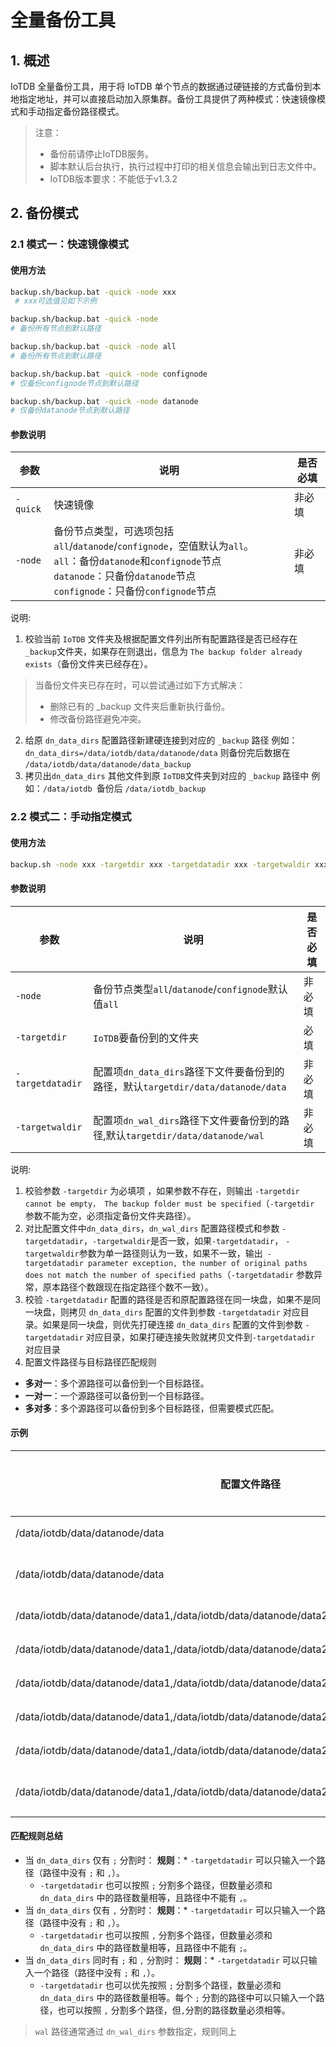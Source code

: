 <!--

    Licensed to the Apache Software Foundation (ASF) under one
    or more contributor license agreements.  See the NOTICE file
    distributed with this work for additional information
    regarding copyright ownership.  The ASF licenses this file
    to you under the Apache License, Version 2.0 (the
    "License"); you may not use this file except in compliance
    with the License.  You may obtain a copy of the License at
    
        http://www.apache.org/licenses/LICENSE-2.0
    
    Unless required by applicable law or agreed to in writing,
    software distributed under the License is distributed on an
    "AS IS" BASIS, WITHOUT WARRANTIES OR CONDITIONS OF ANY
    KIND, either express or implied.  See the License for the
    specific language governing permissions and limitations
    under the License.

-->

# 全量备份工具

## 1. 概述

IoTDB 全量备份工具，用于将 IoTDB 单个节点的数据通过硬链接的方式备份到本地指定地址，并可以直接启动加入原集群。备份工具提供了两种模式：快速镜像模式和手动指定备份路径模式。

> 注意：
>
> * 备份前请停止IoTDB服务。
> * 脚本默认后台执行，执行过程中打印的相关信息会输出到日志文件中。
> * IoTDB版本要求：不能低于v1.3.2

## 2. 备份模式

### 2.1 模式一：快速镜像模式

#### 使用方法

```Bash
backup.sh/backup.bat -quick -node xxx  
 # xxx可选值见如下示例

backup.sh/backup.bat -quick -node 
# 备份所有节点到默认路径 

backup.sh/backup.bat -quick -node all 
# 备份所有节点到默认路径 

backup.sh/backup.bat -quick -node confignode 
# 仅备份confignode节点到默认路径

backup.sh/backup.bat -quick -node datanode 
# 仅备份datanode节点到默认路径
```

#### 参数说明

| **参数** | **说明**                                                                                                                                                        | **是否必填** |
| ---------------- |---------------------------------------------------------------------------------------------------------------------------------------------------------------| -------------------- |
| `-quick`   | 快速镜像                                                                                                                                                          | 非必填             |
| `-node`    | 备份节点类型，可选项包括`all`/`datanode`/`confignode`，空值默认为`all`。 <br> `all`：备份`datanode`和`confignode`节点 <br>`datanode`：只备份`datanode`节点 <br> `confignode`：只备份`confignode`节点 | 非必填             |

说明:

1. 校验当前 `IoTDB` 文件夹及根据配置文件列出所有配置路径是否已经存在`_backup`文件夹，如果存在则退出，信息为 `The backup folder already exists`（备份文件夹已经存在）。
> 当备份文件夹已存在时，可以尝试通过如下方式解决：
> * 删除已有的 _backup 文件夹后重新执行备份。
> * 修改备份路径避免冲突。

2. 给原 `dn_data_dirs` 配置路径新建硬连接到对应的 `_backup` 路径 例如：`dn_data_dirs=/data/iotdb/data/datanode/data` 则备份完后数据在 `/data/iotdb/data/datanode/data_backup`
3. 拷贝出`dn_data_dirs` 其他文件到原 `IoTDB`文件夹到对应的 `_backup` 路径中 例如：`/data/iotdb `备份后 `/data/iotdb_backup`

### 2.2 模式二：手动指定模式

#### 使用方法

```Bash
backup.sh -node xxx -targetdir xxx -targetdatadir xxx -targetwaldir xxx
```

#### 参数说明
| **参数**       | **说明**                                                                           | **是否必填** |
| ---------------------- | ------------------------------------------------------------------------------------------ | -------------------- |
| `-node`          | 备份节点类型`all`/`datanode`/`confignode`默认值`all`                     | 非必填             |
| `-targetdir`     | `IoTDB`要备份到的文件夹                                                              | 必填               |
| `-targetdatadir` | 配置项`dn_data_dirs`路径下文件要备份到的路径，默认`targetdir/data/datanode/data` | 非必填             |
| `-targetwaldir`  | 配置项`dn_wal_dirs`路径下文件要备份到的路径,默认`targetdir/data/datanode/wal`    | 非必填             |


说明:

1. 校验参数 `-targetdir` 为必填项 ，如果参数不存在，则输出 `-targetdir cannot be empty， The backup folder must be specified`（`-targetdir` 参数不能为空，必须指定备份文件夹路径）。
2. 对比配置文件中`dn_data_dirs`，`dn_wal_dirs` 配置路径模式和参数 `-targetdatadir`，`-targetwaldir`是否一致，如果`-targetdatadir`， `-targetwaldir`参数为单一路径则认为一致，如果不一致，输出` -targetdatadir parameter exception, the number of original paths does not match the number of specified paths`（`-targetdatadir` 参数异常，原本路径个数跟现在指定路径个数不一致）。
3. 校验 `-targetdatadir` 配置的路径是否和原配置路径在同一块盘，如果不是同一块盘，则拷贝 `dn_data_dirs` 配置的文件到参数 `-targetdatadir` 对应目录。如果是同一块盘，则优先打硬连接 `dn_data_dirs` 配置的文件到参数 `-targetdatadir` 对应目录，如果打硬连接失败就拷贝文件到`-targetdatadir` 对应目录
4. 配置文件路径与目标路径匹配规则

* **多对一**：多个源路径可以备份到一个目标路径。
* **一对一**：一个源路径可以备份到一个目标路径。
* **多对多**：多个源路径可以备份到多个目标路径，但需要模式匹配。

#### 示例

| **配置文件路径**                                  | **参数 `-targetdatadir` 路径**           | **校验结果**            |
|--------------------------------|-----------------------------------------------------------|---------------------|
| /data/iotdb/data/datanode/data                                     | /data/iotdb\_backup/data/datanode/data                                                                                                                          | 一致                  |
| /data/iotdb/data/datanode/data                                                              | /data/iotdb\_backup/data/datanode/data1,/data/iotdb\_backup/data/datanode/data2                                                                                 | 不一致                 |
| /data/iotdb/data/datanode/data1,/data/iotdb/data/datanode/data2                             | /data/iotdb\_backup/data/datanode/data                                                                                                                          | 一致                  |
| /data/iotdb/data/datanode/data1,/data/iotdb/data/datanode/data2                             | /data/iotdb\_backup/data/datanode/data3,/data/iotdb\_backup/data/datanode/data4                                                                                 | 一致                  |
| /data/iotdb/data/datanode/data1,/data/iotdb/data/datanode/data2;/data/iotdb/data/datanode/data3 | /data/iotdb\_backup/data/datanode/data                                                                                                                          | 一致                  |
| /data/iotdb/data/datanode/data1,/data/iotdb/data/datanode/data2;/data/iotdb/data/datanode/data3 | /data/iotdb\_backup/data/datanode/data1;/data/iotdb\_backup/data/datanode/data1                                                                                 | 一致                  |
| /data/iotdb/data/datanode/data1,/data/iotdb/data/datanode/data2;/data/iotdb/data/datanode/data3 | /data/iotdb\_backup/data/datanode/data1,/data/iotdb\_backup/data/datanode/data3;/data/iotdb\_backup/data/datanode/data                                          | 一致                  |
| /data/iotdb/data/datanode/data1,/data/iotdb/data/datanode/data2;/data/iotdb/data/datanode/data3 | /data/iotdb\_backup/data/datanode/data1,/data/iotdb\_backup/data/datanode/data3;/data/iotdb\_backup/data/datanode/data1,/data/iotdb\_backup/data/datanode/data4 | 不一致                 |

#### 匹配规则总结

* 当 `dn_data_dirs` 仅有 `;` 分割时：
  **规则**：* `-targetdatadir` 可以只输入一个路径（路径中没有 `;` 和 `,`）。
    * `-targetdatadir` 也可以按照 `;` 分割多个路径，但数量必须和 `dn_data_dirs` 中的路径数量相等，且路径中不能有 `,`。
* 当 `dn_data_dirs` 仅有 `,` 分割时：
  **规则**：* `-targetdatadir` 可以只输入一个路径（路径中没有 `;` 和 `,`）。
    * `-targetdatadir` 也可以按照 `,` 分割多个路径，但数量必须和 `dn_data_dirs` 中的路径数量相等，且路径中不能有 `;`。
* 当 `dn_data_dirs` 同时有 `;` 和 `,` 分割时：
  **规则**：* `-targetdatadir` 可以只输入一个路径（路径中没有 `;` 和 `,`）。
    * `-targetdatadir` 也可以优先按照 `;` 分割多个路径，数量必须和 `dn_data_dirs` 中的路径数量相等。每个 `;` 分割的路径中可以只输入一个路径，也可以按照 `,` 分割多个路径，但`,`分割的路径数量必须相等。

> `wal` 路径通常通过 `dn_wal_dirs` 参数指定，规则同上
